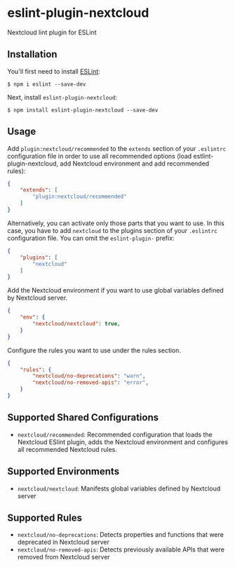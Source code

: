# eslint-plugin-nextcloud

Nextcloud lint plugin for ESLint

## Installation

You'll first need to install [ESLint](http://eslint.org):

```
$ npm i eslint --save-dev
```

Next, install `eslint-plugin-nextcloud`:

```
$ npm install eslint-plugin-nextcloud --save-dev
```

## Usage

Add `plugin:nextcloud/recommended` to the `extends` section of your `.eslintrc` configuration file in order to use all recommended options (load estlint-plugin-nextcloud, add Nextcloud environment and add recommended rules):

```json
{
    "extends": [
        "plugin:nextcloud/recommended"
    ]
}
```


Alternatively, you can activate only those parts that you want to use. In this case, you have to add `nextcloud` to the plugins section of your `.eslintrc` configuration file. You can omit the `eslint-plugin-` prefix:

```json
{
    "plugins": [
        "nextcloud"
    ]
}
```


Add the Nextcloud environment if you want to use global variables defined by Nextcloud server.

```json
{
    "env": {
        "nextcloud/nextcloud": true,
    }
}
```


Configure the rules you want to use under the rules section.

```json
{
    "rules": {
        "nextcloud/no-deprecations": "warn",
        "nextcloud/no-removed-apis": "error",
    }
}
```

## Supported Shared Configurations

* `nextcloud/recommended`: Recommended configuration that loads the Nextcloud ESlint plugin, adds the Nextcloud environment and configures all recommended Nextcloud rules.


## Supported Environments

* `nextcloud/nextcloud`: Manifests global variables defined by Nextcloud server


## Supported Rules

* `nextcloud/no-deprecations`: Detects properties and functions that were deprecated in Nextcloud server
* `nextcloud/no-removed-apis`: Detects previously available APIs that were removed from Nextcloud server

